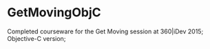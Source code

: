 # GetMovingObjC
Completed courseware for the Get Moving session at 360|iDev 2015; Objective-C version;
